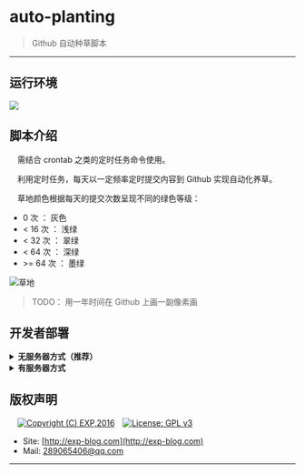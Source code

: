 # auto-planting
> Github 自动种草脚本

------

## 运行环境

![](https://img.shields.io/badge/Python-2.7%2B-brightgreen.svg)


## 脚本介绍

　需结合 crontab 之类的定时任务命令使用。

　利用定时任务，每天以一定频率定时提交内容到 Github 实现自动化养草。

　草地颜色根据每天的提交次数呈现不同的绿色等级：

- 0 次 ： 灰色
- &lt; 16 次 ： 浅绿
- &lt; 32 次 ： 翠绿
- &lt; 64 次 ： 深绿
- &gt;= 64 次 ： 墨绿

![草地](https://github.com/lyy289065406/auto-planting/blob/master/imgs/grassland.png)

> TODO： 用一年时间在 Github 上画一副像素画


## 开发者部署

<details>
<summary><b>无服务器方式（推荐）</b></summary>
<br/>

本项目已配置 [Github workflow](https://docs.github.com/cn/actions/configuring-and-managing-workflows/configuring-a-workflow)，因此你只需轻松两步即可实现部署：

- [Fork 本项目](https://github.com/lyy289065406/auto-planting) 到你的代码仓库
- 启用 Settings --> Actions 功能

> 尔后程序便会每小时执行一次（若要调整执行频率，可修改 [`autorun.yml`](.github/workflows/autorun.yml) 的 `schedule` 触发时点）

</details>


<details>
<summary><b>有服务器方式</b></summary>
<br/>

- 任意找一台 Linux 服务器（阿里云、腾讯云等）
- 安装 python 2.7
- 安装 GitPython 模块： `sudo pip install GitPython`
- 安装 git 客户端
- 在 Github Fork 这个仓库： [https://github.com/lyy289065406/auto-planting](https://github.com/lyy289065406/auto-planting)
- 把仓库 checkout 到服务器本地： `git clone https://github.com/{{your_repo}}/auto-planting`
- checkout 的位置任意即可，如： `/tmp/auto-planting`
- 设置使用 SSH 与 Github 连接（避免提交内容时要输入账密），详见 [这里](https://help.github.com/en/articles/connecting-to-github-with-ssh)
- 若设置 SSH 后还要输入密码才能提交，则还需要把仓库的 https 协议改成 ssh，详见 [这里](https://help.github.com/en/articles/changing-a-remotes-url#switching-remote-urls-from-https-to-ssh)
- 修改 crontab 配置文件，设置定时任务： `vim /etc/crontab`
- 设置定时任务命令（每小时）： `0 * * * * root python /tmp/auto-planting/plant.py -ac >> /tmp/err.log 2>&1`
- 注意脚本位置需使用绝对路径，根据实际 checkout 的位置修改即可
- 保存 crontab 配置文件后会自动生效，查看日志： `tail -10f /var/log/cron`

</details>

## 版权声明

　[![Copyright (C) EXP,2016](https://img.shields.io/badge/Copyright%20(C)-EXP%202016-blue.svg)](http://exp-blog.com)　[![License: GPL v3](https://img.shields.io/badge/License-GPL%20v3-blue.svg)](https://www.gnu.org/licenses/gpl-3.0)

- Site: [http://exp-blog.com](http://exp-blog.com) 
- Mail: <a href="mailto:289065406@qq.com?subject=[EXP's Github]%20Your%20Question%20（请写下您的疑问）&amp;body=What%20can%20I%20help%20you?%20（需要我提供什么帮助吗？）">289065406@qq.com</a>


------
